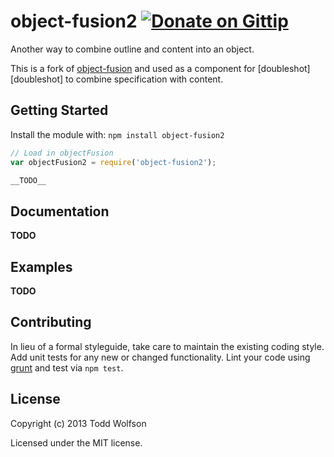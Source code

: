# object-fusion2 [![Donate on Gittip](http://badgr.co/gittip/twolfson.png)](https://www.gittip.com/twolfson/)

Another way to combine outline and content into an object.

This is a fork of [object-fusion][object-fusion] and used as a component for [doubleshot][doubleshot] to combine specification with content.

[object-fusion]: https://github.com/twolfson/object-fusion
[dobuleshot]: https://github.com/twolfson/doubleshot

## Getting Started
Install the module with: `npm install object-fusion2`

```javascript
// Load in objectFusion
var objectFusion2 = require('object-fusion2');

__TODO__
```

## Documentation
__TODO__

## Examples
__TODO__

## Contributing
In lieu of a formal styleguide, take care to maintain the existing coding style. Add unit tests for any new or changed functionality. Lint your code using [grunt](https://github.com/gruntjs/grunt) and test via `npm test`.

## License
Copyright (c) 2013 Todd Wolfson

Licensed under the MIT license.
